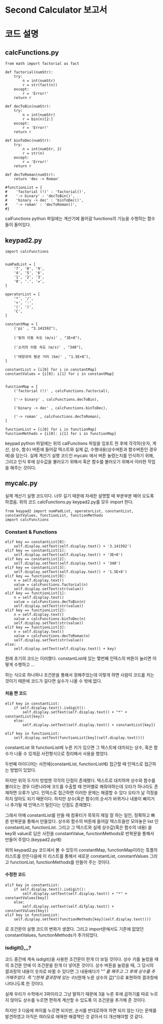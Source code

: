 # Second Calculator 보고서

#  코드 설명

## calcFunctions.py

    from math import factorial as fact

    def factorial(numStr):
        try:
            n = int(numStr)
            r = str(fact(n))
        except:
            r = 'Error!'
        return r

    def decToBin(numStr):
        try:
            n = int(numStr)
            r = bin(n)[2:]
        except:
            r = 'Error!'
        return r

    def binToDec(numStr):
        try:
            n = int(numStr, 2)
            r = str(n)
        except:
            r = 'Error!'
        return r
    
    def decToRoman(numStr):
        return 'dec -> Roman'

    #functionList = {
    #    'factorial (!)' : 'factorial()',
    #    '-> binary' : 'decToBin()',
    #    'binary -> dec' : 'binToDec()',
    #    '-> roman' : 'decToRoman()',
    #}


calFunctions python 파일에는 계산기에 들어갈 functions의 기능을 수행하는 함수들이 들어있다.


## keypad2.py

    import calcFunctions


    numPadList = [
        '7', '8', '9',
        '4', '5', '6',
        '1', '2', '3',
        '0', '.', '=',
    ]

    operatorList = [
        '*', '/',
        '+', '-',
        '(', ')',
        'C',
    ]
    
    constantMap = [
        ('pi' , "3.141592"),
  
        ('빛의 이동 속도 (m/s)' , "3E+8"),
  
        ('소리의 이동 속도 (m/s)' , "340"),
  
        ('태양과의 평균 거리 (km)' , "1.5E+8"),
    ]

    constantList = [i[0] for i in constantMap]
    constantValues = {i[0]: i[1] for i in constantMap}


    functionMap = [
        ('factorial (!)' , calcFunctions.factorial),
  
        ('-> binary' , calcFunctions.decToBin),

        ('binary -> dec' , calcFunctions.binToDec),

        ('-> roman' , calcFunctions.decToRoman),
    ]

    functionList = [i[0] for i in functionMap]
    functionMethods = {i[0]: i[1] for i in functionMap}

keypad python 파일에는 위의 calFunctions 파일을 임포트 한 후에 각각의(숫자, 계산, 상수, 함수) 버튼에 들어갈 텍스트와 실제 값, 수행내용(상수버튼과 함수버튼인 경우에)을 담는다.  실제 계산기 실행 코드인 mycalc 에서 버튼 눌렸는지를 인식하기 위해, 그리고 인식 후에 상수값을 불러오기 위해서 혹은 함수를 불러오기 위해서 이러한 작업을 해주는 것이다.


## mycalc.py

실제 계산기 실행 코드이다. 너무 길기 때문에 자세한 설명할 때 부분부분 떼어 오도록 하겠음.
위의 코드 calcFunctions.py keypad2.py를 모두 import 한다.

    from keypad2 import numPadList, operatorList, constantList, constantValues, functionList, functionMethods
    import calcFunctions

### Constant & Functions
    
    elif key == constantList[0]:
        self.display.setText(self.display.text() + '3.141592')
    elif key == constantList[1]:
        self.display.setText(self.display.text() + '3E+8')
    elif key == constantList[2]:
        self.display.setText(self.display.text() + '340')
    elif key == constantList[3]:
        self.display.setText(self.display.text() + '1.5E+8')
    elif key == functionList[0]:
        n = self.display.text()
        value = calcFunctions.factorial(n)
        self.display.setText(str(value))
    elif key == functionList[1]:
        n = self.display.text()
        value = calcFunctions.decToBin(n)
        self.display.setText(str(value))
    elif key == functionList[2]:
        n = self.display.text()
        value = calcFunctions.binToDec(n)
        self.display.setText(str(value))
    elif key == functionList[3]:
        n = self.display.text()
        value = calcFunctions.decToRoman(n)
        self.display.setText(str(value))
    else:
        self.display.setText(self.display.text() + key)

원래 초기의 코드는 이러했다. constantList에 있는 몇번째 인덱스의 버튼이 눌리면 어떻게 수행하고 ... 

하는 식으로 하나하나 조건문을 통해서 정해주었는데 이렇게 하면 사람이 코드를 치는 것이기 때문에 코드가 길다면 실수가 나올 수 밖에 없다.

#### 처음 짠 코드
    
    elif key in constantList:
        if self.display.text().isdigit():
            self.display.setText(self.display.text() + "*" + constantList[key])
        else:
            self.display.setText(self.display.text() + constantList[key])

    elif key in functionList:
        self.display.setText(functionList[key](self.display.text()))

constantList 와 functionList에 누른 키가 있으면 그 텍스트에 대치되는 상수, 혹은 함수가 나올 수 있게끔 사전형식으로 정리해서 사용을 했었다.

두번째 아이디어는 사전에(constantList, functionList에) 접근할 때 인덱스로 접근하는 방법이 있었다.

하지만 위의 두가지 방법엔 각각의 단점이 존재했다.
텍스트로 대치하여 상수와 함수를 불러오는 경우 다른나라에 코드를 수출할 때 언어별로 해줘야하는데 오타가 하나라도 존재하면 오류가 났다.
인덱스로 접근하면 이러한 문제는 해결할 수 있다 오타가 날 걱정을 하지 않아도 되기 때문이다. 하지만 상수(혹은 함수)의 순서가 바뀌거나 내용이 빠지거나 추가될 때 인덱스가 밀린다는 단점도 존재했다.

그래서 아예 constantList를 만들 때 컴퓨터가 묵묵히 제일 잘 하는 일인, 정확하고 빠른 반복문을 통해서 만들었다.
상수와 함수의 버튼에 들어갈 텍스트들만 모아놓은 list 인 constantList, functionList. 그리고 그 텍스트와 실제 상수값(혹은 함수의 내용) 을 key와 value로 담은 사전을 constantValue, functionMethods로 반복문을 통해서 만들어 주었다.(keypad2.py에)

위의 keypad2.py 코드에서 볼 수 있듯이 constantMap, functionMap이라는 튜플의 리스트를 만든다음에 이 리스트를 통해서 새로운 constantList, constantValues 그리고 functionList, functionMethods를 만들어 주는 것이다.

#### 수정한 코드

    elif key in constantList:
        if self.display.text().isdigit():
            self.display.setText(self.display.text() + "*" + constantValues[key])
        else:
            self.display.setText(self.difplay.text() + constantValues[key])
    elif key in functionList:
        self.display.setText(functionMethods[key](self.display.text()))

로 조건문의 실행 코드의 변화가 생겼다. 그리고 import문에서도 기존에 없었던 constantValues, functionMethods가 추가되었다.


### isdigit(),,,?

코드 중간에 계속 isdigit()을 사용한 조건문이 한개 더 보일 것이다.
상수 키를 눌렀을 때의 조건문 안에 이 조건문을 한개 더 넣어준 것이다.
상수 버튼을 눌렀을 때, 그 당시의 결과창의 내용이 숫자로 바뀔 수 있다면 그 내용에다가 "*" 를 해주고 그 후에 상수를 추가해주었다.
즉 "(현재 결과창에 있는 수)*(현재 누른 상수의 값)"으로 표현하여 결과창에 나타나도록 한 것이다. 

실제 우리가 수학에서 3파이라고 그냥 말하기 때문에 3을 누른 후에 곱하기를 따로 누르지 않아도 상수를 누르면 편하게 계산할 수 있도록 이 조건문을 추가해 준 것이다.

하지만 3 다음에 파이를 누르면 되지만, 순서를 반대로하여 하면 되지 않는 다는 문제를 발견하였고 아직은 여러모로 애매한 해결책인 것 같아서 더 개선해야할 것 같다.
